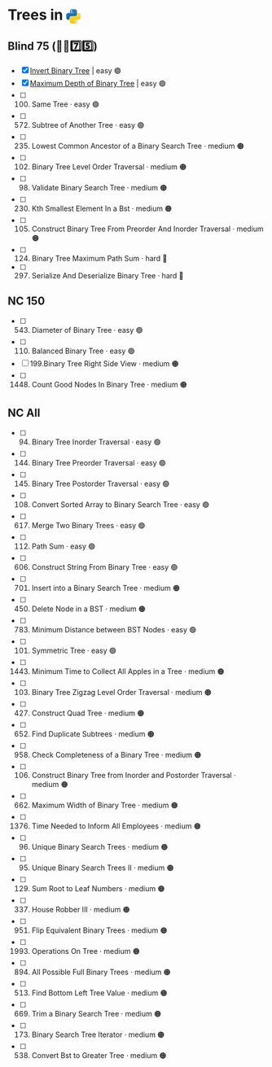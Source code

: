 # Trees in <img src="../../assets/pythonLogo.png" alt="Python logo" style="height: 1em; vertical-align: sub;">

## Blind 75 (🧑‍🦯7️⃣5️⃣)
- [x] [Invert Binary Tree](0226_invertBinaryTree.ipynb) | easy 🟢 
- [x] [Maximum Depth of Binary Tree](Python/07_trees/0104_maximumDepthOfBinaryTree.ipynb) | easy 🟢 
- [ ] 100. Same Tree · easy 🟢 
- [ ] 572. Subtree of Another Tree · easy 🟢 
- [ ] 235. Lowest Common Ancestor of a Binary Search Tree · medium 🟠
- [ ] 102. Binary Tree Level Order Traversal · medium 🟠
- [ ] 98. Validate Binary Search Tree · medium 🟠
- [ ] 230. Kth Smallest Element In a Bst · medium 🟠
- [ ] 105. Construct Binary Tree From Preorder And Inorder Traversal · medium 🟠
- [ ] 124. Binary Tree Maximum Path Sum · hard 🔴
- [ ] 297. Serialize And Deserialize Binary Tree · hard 🔴

## NC 150
- [ ] 543. Diameter of Binary Tree · easy 🟢 
- [ ] 110. Balanced Binary Tree · easy 🟢 
- [ ] 199.Binary Tree Right Side View · medium 🟠
- [ ] 1448. Count Good Nodes In Binary Tree · medium 🟠

## NC All
- [ ] 94. Binary Tree Inorder Traversal · easy 🟢 
- [ ] 144. Binary Tree Preorder Traversal · easy 🟢 
- [ ] 145. Binary Tree Postorder Traversal · easy 🟢 
- [ ] 108. Convert Sorted Array to Binary Search Tree · easy 🟢 	
- [ ] 617. Merge Two Binary Trees · easy 🟢 
- [ ] 112. Path Sum · easy 🟢 
- [ ] 606. Construct String From Binary Tree · easy 🟢 
- [ ] 701. Insert into a Binary Search Tree · medium 🟠
- [ ] 450. Delete Node in a BST · medium 🟠
- [ ] 783. Minimum Distance between BST Nodes · easy 🟢 
- [ ] 101. Symmetric Tree · easy 🟢 
- [ ] 1443. Minimum Time to Collect All Apples in a Tree · medium 🟠
- [ ] 103. Binary Tree Zigzag Level Order Traversal · medium 🟠
- [ ] 427. Construct Quad Tree · medium 🟠
- [ ] 652. Find Duplicate Subtrees · medium 🟠
- [ ] 958. Check Completeness of a Binary Tree · medium 🟠	
- [ ] 106. Construct Binary Tree from Inorder and Postorder Traversal · medium 🟠
- [ ] 662. Maximum Width of Binary Tree · medium 🟠
- [ ] 1376. Time Needed to Inform All Employees · medium 🟠
- [ ] 96. Unique Binary Search Trees · medium 🟠
- [ ] 95. Unique Binary Search Trees II · medium 🟠
- [ ] 129. Sum Root to Leaf Numbers · medium 🟠
- [ ] 337. House Robber III · medium 🟠
- [ ] 951. Flip Equivalent Binary Trees · medium 🟠
- [ ] 1993. Operations On Tree · medium 🟠
- [ ] 894. All Possible Full Binary Trees · medium 🟠	
- [ ] 513. Find Bottom Left Tree Value · medium 🟠
- [ ] 669. Trim a Binary Search Tree · medium 🟠
- [ ] 173. Binary Search Tree Iterator · medium 🟠
- [ ] 538. Convert Bst to Greater Tree · medium 🟠